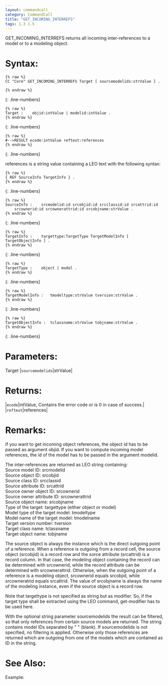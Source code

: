 ```yaml
---
layout: commandcall
category: CommandCall
title: "GET_INCOMING_INTERREFS"
tags: 1.3 1.5
---
```


GET_INCOMING_INTERREFS returns all incoming inter-references to a model or to a modeling object.

# Syntax:  

```adoscript
{% raw %}
CC "Core" GET_INCOMING_INTERREFS Target [ sourcemodelids:strValue ] .

{% endraw %}
```
{: .line-numbers}

```adoscript
{% raw %}
Target :	objid:intValue | modelid:intValue .
{% endraw %}
```
{: .line-numbers}

```adoscript
{% raw %}
#-->RESULT ecode:intValue reftext:references
{% endraw %}
```
{: .line-numbers}

references is a string value containing a LEO text with the following syntax:

```adoscript
{% raw %}
{ REF SourceInfo TargetInfo } .
{% endraw %}
```
{: .line-numbers}

```adoscript
{% raw %}
SourceInfo :	srcmodelid:id srcobjid:id srcclassid:id srcattrid:id
	srcownerid:id srcownerattrid:id srcobjname:strValue .
{% endraw %}
```
{: .line-numbers}

```adoscript
{% raw %}
TargetInfo :	targettype:TargetType TargetModelInfo [ TargetObjectInfo ] .
{% endraw %}
```
{: .line-numbers}

```adoscript
{% raw %}
TargetType :	object | model .
{% endraw %}
```
{: .line-numbers}

```adoscript
{% raw %}
TargetModelInfo :	tmodeltype:strValue tversion:strValue .
{% endraw %}
```
{: .line-numbers}

```adoscript
{% raw %}
TargetObjectInfo :	tclassname:strValue tobjname:strValue .
{% endraw %}
```
{: .line-numbers}


# Parameters:  

Target
|`sourcemodelids`|strValue|

# Returns:  

|`ecode`|intValue, Contains the error code or is 0 in case of success.|
|`reftext`|references|

# Remarks:

If you want to get incoming object references, the object id has to be passed as argument objid. If you want to compute incoming model references, the id of the model has to be passed in the argument modelid.

The inter-references are returned as LEO string containing:  
Source model ID:					srcmodelid  
Source object ID:					srcobjid  
Source class ID:					srcclassid  
Source attribute ID:				srcattrid  
Source owner object ID:				srcownerid  
Source owner attribute ID:			srcownerattrid  
Source object name:					srcobjname  
Type of the target:					targettype (either object or model)  
Model type of the target model:		tmodeltype  
Model name of the target model:		tmodelname  
Target version number:				tversion  
Target class name:					tclassname  
Target object name:					tobjname

The source object is always the instance which is the direct outgoing point of a reference. When a reference is outgoing from a record cell, the source object (srcobjid) is a record row and the sorce attribute (srcattrid) is a record column. In that case, the modeling object containing the record can be determined with srcownerid, while the record attribute can be determined with srcownerattrid. Otherwise, when the outgoing point of a reference is a modeling object, srcownerid equals srcobjid, while srcowneratrid equals srcattrid. The value of srcobjname is always the name of the modeling instance, even if the source object is a record row.

Note that targettype is not specified as string but as modifier. So, if the target type shall be extracted using the  LEO command, get-modifier has to be used here.

With the optional string parameter sourcemodelids the result can be filtered, so that only references from certain source models are returned. The string contains model IDs separated by " " (blank). If sourcemodelids is not specified, no filtering is applied. Otherwise only those references are returned which are outgoing from one of the models which are contained as ID in the string.

# See Also:  



Example:

